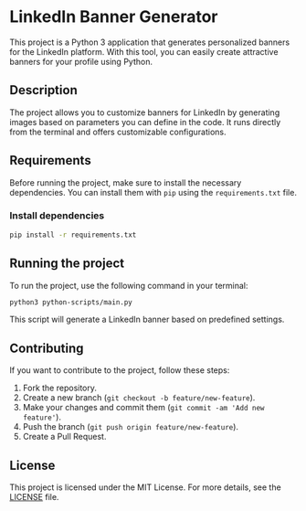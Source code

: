 # LinkedIn Banner Generator

This project is a Python 3 application that generates personalized banners for the LinkedIn platform. With this tool, you can easily create attractive banners for your profile using Python.

## Description

The project allows you to customize banners for LinkedIn by generating images based on parameters you can define in the code. It runs directly from the terminal and offers customizable configurations.

## Requirements

Before running the project, make sure to install the necessary dependencies. You can install them with `pip` using the `requirements.txt` file.

### Install dependencies

```bash
pip install -r requirements.txt
```

## Running the project

To run the project, use the following command in your terminal:

```bash
python3 python-scripts/main.py
```

This script will generate a LinkedIn banner based on predefined settings.

## Contributing

If you want to contribute to the project, follow these steps:

1. Fork the repository.
2. Create a new branch (`git checkout -b feature/new-feature`).
3. Make your changes and commit them (`git commit -am 'Add new feature'`).
4. Push the branch (`git push origin feature/new-feature`).
5. Create a Pull Request.

## License

This project is licensed under the MIT License. For more details, see the [LICENSE](LICENSE.md) file.

